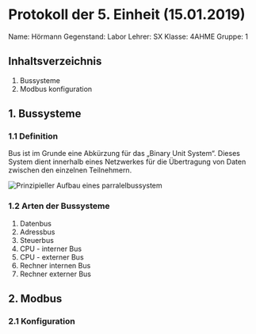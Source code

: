 

 # Protokoll der 5. Einheit (15.01.2019)
  Name: 		Hörmann
  Gegenstand: Labor
  Lehrer: SX
  Klasse: 4AHME
  Gruppe: 1
  ## Inhaltsverzeichnis

 1. Bussysteme
 2. Modbus konfiguration
 
 ## 1. Bussysteme
 ### 1.1  Definition
 Bus ist im Grunde eine Abkürzung für das „Binary Unit System“. Dieses System dient innerhalb eines Netzwerkes für die Übertragung von Daten zwischen den einzelnen Teilnehmern.

![Prinzipieller Aufbau eines parralelbussystem](https://github.com/HTLMechatronics/m15-la1-sx/blob/hoestm15/hoestm15/Images/Prinzipielle_Struktur_eines_parallelen_Bussystems.svg.png)


### 1.2 Arten der Bussysteme
1. Datenbus
2.  Adressbus
3. Steuerbus
4. CPU - interner Bus
5. CPU - externer Bus
6. Rechner internen Bus
7. Rechner externer Bus

## 2. Modbus
### 2.1 Konfiguration
